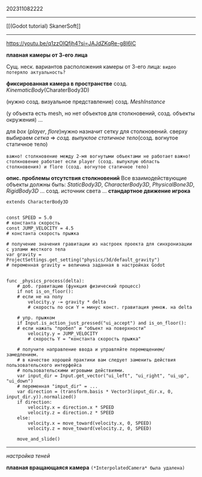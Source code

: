 202311082222
***
[[(Godot tutorial) SkanerSoft]]
***
https://youtu.be/q1zzOlQfjh4?si=JAJdZKqRe-g8I6lC

**плавная камеры от 3-его лица**

Сущ. неск. вариантов расположения камеры от 3-его лица:
`видео потеряло актуальность?`

**фиксированная камера в пространстве**
созд. *KinematicBody*(CharaterBody3D)

(нужно созд. визуальное представление)
созд. *MeshInstance*

(у объекта есть mesh, но нет объектов для столкновений, созд. объекты окружения)
...

для *box* (*player*, *flore*)нужно назначит сетку для столкновений.
сверху выбираем *сетка* => *созд. выпуклое статичное тело*(созд. вогнутое статичное тело)

`важно! столкновение между 2-мя вогнутыми объектами не работает`
`важно! столкновение работает если player (созд. выпуклую область столкновения) и flore (созд. вогнутое статичное тело)`

**опис. проблемы отсутствия столкновений**
Все взаимодействующие объекты должны быть: *StaticBody3D*, *CharacterBody3D*, *PhysicalBone3D*, *RigidBody3D*
...
созд. источник света
...
**стандартное движение игрока**
```
extends CharacterBody3D


const SPEED = 5.0
# константа скорость
const JUMP_VELOCITY = 4.5
# константа скорость прыжка

# получение значения гравитации из настроек проекта для синхронизации с узлами жесткого тела
var gravity = ProjectSettings.get_setting("physics/3d/default_gravity")
# переменная gravity = величина заданная в настройках Godot


func _physics_process(delta):
	# доб. гравитацию (функция физический процесс)
	if not is_on_floor():
	# если не на полу
		velocity.y -= gravity * delta
		# скорость по оси Y = минус конст. гравитация умнож. на delta

	# упр. прыжком
	if Input.is_action_just_pressed("ui_accept") and is_on_floor():
	# если нажать "пробел" и "объект на поверхности"
		velocity.y = JUMP_VELOCITY
		# скорость Y = "константа скорость прыжка"

	# получите направление ввода и управляйте перемещением/замедлением.
	# в качестве хорошей практики вам следует заменить действия пользовательского интерфейса 
	# пользовательскими игровыми действиями.
	var input_dir = Input.get_vector("ui_left", "ui_right", "ui_up", "ui_down")
	# переменная "imput_dir" = ...
	var direction = (transform.basis * Vector3(input_dir.x, 0, input_dir.y)).normalized()
	if direction:
		velocity.x = direction.x * SPEED
		velocity.z = direction.z * SPEED
	else:
		velocity.x = move_toward(velocity.x, 0, SPEED)
		velocity.z = move_toward(velocity.z, 0, SPEED)

	move_and_slide()

```
***
*настройка теней*

**плавная вращающаяся камера**
`(*InterpolatedCamera* была удалена)`